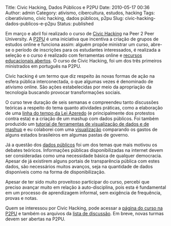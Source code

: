 Title: Civic Hacking, Dados Públicos e P2PU
Date: 2010-05-17 00:36
Author: admin
Category: ativismo, cibercultura, estudos, hacking
Tags: ciberativismo, civic hacking, dados públicos, p2pu
Slug: civic-hacking-dados-publicos-e-p2pu
Status: published

Em março e abril foi realizado o curso de [Civic
Hacking](http://p2pu.org/civic-hacking-mar-2010) na Peer 2 Peer
University. A [P2PU](http://p2pu.org/) é uma iniciativa que incentiva a
criação de grupos de estudos online e funciona assim: alguém propõe
ministrar um curso, abre-se o período de inscrições para os estudantes
interessados, é realizada a seleção e o curso é realizado com
ferramentas online e [recursos educacionais
abertos](http://pt.wikipedia.org/wiki/Recursos_educacionais_abertos). O
curso de Civic Hacking, foi um dos três primeiros ministrados em
português na P2PU.

Civic hacking é um termo que diz respeito às novas formas de ação na
esfera pública interconectada, o que algumas vezes é denominado de
ativismo online. São ações estabelecidas por meio da apropriação da
tecnologia buscando provocar transformações sociais.

O curso teve duração de seis semanas e compreendeu tanto discussões
teóricas a respeito do tema quanto atividades práticas, como a
elaboração de uma [linha do tempo da Lei
Azeredo](http://wiki.esfera.mobi/index.php?title=Lei_Azeredo) (e
principalmente dos protestos contra esta) e a criação de um mashup com
dados públicos. Foi também produzido um [tutorial de ferramentas de
visualização de dados e de
mashup](http://p2pu.org/civic-hacking-mar-2010/document/exemplo-de-extra%C3%A7%C3%A3o-de-tabelas-em-formato-pdf)
e eu colaborei com uma
[visualização](http://manyeyes.alphaworks.ibm.com/manyeyes/visualizations/comparativo-de-despesas-dos-estado)
comparando os gastos de alguns estados brasileiros em algumas pastas de
governo.

Já a questão dos [dados
públicos](http://www.pedrovalente.com/2009/03/24/oito-principios-dados-publicos/)
foi um dos temas que mais motivou os debates teóricos. Informações
públicas disponibilizadas na internet devem ser consideradas como uma
necessidade básica de qualquer democracia. Apesar de já existirem alguns
portais de transparência pública com estes dados, são necessários muitos
avanços, seja na quantidade de dados disponíveis como na forma de
disponibilização.

Apesar de ter sido muito proveitoso participar do curso, percebi que
preciso avançar muito em relação à auto-disciplina, pois esta é
fundamental em um processo de aprendizagem informal, sem exigência de
frequência, provas e notas.

Quem se interessou por Civic Hacking, pode acessar a [página do curso na
P2PU](http://p2pu.org/civic-hacking-mar-2010) e também os arquivos da
[lista de discussão](http://groups.google.com/group/civichacking/). Em
breve, novas turmas devem ser abertas na P2PU.
